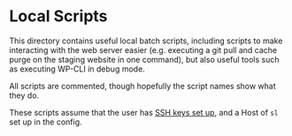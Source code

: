 # Local Scripts

This directory contains useful local batch scripts, including scripts to make interacting with the web server easier (e.g. executing a git pull and cache purge on the staging website in one command), but also useful tools such as executing WP-CLI in debug mode.

All scripts are commented, though hopefully the script names show what they do.

These scripts assume that the user has [SSH keys set up](../docs/development-help.md#ssh-keys), and a Host of `sl` set up in the config.
